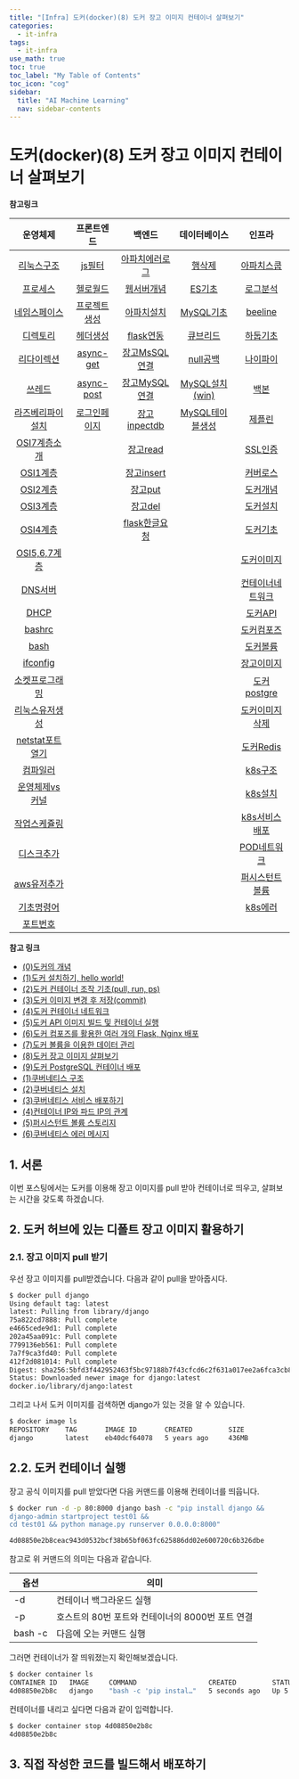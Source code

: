 ```yaml
---
title: "[Infra] 도커(docker)(8) 도커 장고 이미지 컨테이너 살펴보기" 
categories:
  - it-infra
tags:
  - it-infra
use_math: true
toc: true
toc_label: "My Table of Contents"
toc_icon: "cog"
sidebar:
  title: "AI Machine Learning"
  nav: sidebar-contents
---
```


# 도커(docker)(8) 도커 장고 이미지 컨테이너 살펴보기 

**참고링크**

| 운영체제 | 프론트엔드 | 백엔드 | 데이터베이스| 인프라 |
|:------:|:------:|:------:|:------:|:------:|
|[리눅스구조](https://losskatsu.github.io/os-kernel/os-linux-structure) | [js필터](https://losskatsu.github.io/frontend/js-map-reduce-filter/) | [아파치에러로그](https://losskatsu.github.io/it-infra/apache-error-log/) | [행삭제](https://losskatsu.github.io/it-infra/sqldelete/) | [아파치스쿱](https://losskatsu.github.io/it-infra/sqoop/) |
|[프로세스](https://losskatsu.github.io/os-kernel/os-process/) | [헬로월드](https://losskatsu.github.io/frontend/react-helloworld/) | [웹서버개념](https://losskatsu.github.io/it-infra/webserver/) | [ES기초](https://losskatsu.github.io/it-infra/es-basic/) | [로그분석](https://losskatsu.github.io/it-infra/log-anal/) |
|[네임스페이스](https://losskatsu.github.io/os-kernel/linux-redirection/) |[프로젝트생성](https://losskatsu.github.io/frontend/react-basic-setup/) | [아파치설치](https://losskatsu.github.io/it-infra/aws-apache/) | [MySQL기초](https://losskatsu.github.io/it-infra/mysql-index/) | [beeline](https://losskatsu.github.io/it-infra/beeline/) |
|[디렉토리](https://losskatsu.github.io/os-kernel/linux-directory/) |[헤더생성](https://losskatsu.github.io/frontend/react-category/) | [flask연동](https://losskatsu.github.io/it-infra/flask-nginx-uwsgi/) | [큐브리드](https://losskatsu.github.io/it-infra/cubrid-summary/) | [하둡기초](https://losskatsu.github.io/it-infra/hadoop-basic-concept/) |
|[리다이렉션](https://losskatsu.github.io/os-kernel/linux-redirection/) |[async-get](https://losskatsu.github.io/frontend/react-request-api-django/) | [장고MsSQL연결](https://losskatsu.github.io/it-infra/mssql-django-conn/) | [null공백](https://losskatsu.github.io/it-infra/db-null/) |  [나이파이](https://losskatsu.github.io/it-infra/nifi/) |
|[쓰레드](https://losskatsu.github.io/os-kernel/process-thread/) | [async-post](https://losskatsu.github.io/frontend/react-request-post/) | [장고MySQL연결](https://losskatsu.github.io/it-infra/mysql-django-conn/) | [MySQL설치(win)](https://losskatsu.github.io/it-infra/mysql-install-win/) | [백본](https://losskatsu.github.io/it-infra/backbone/) |
|[라즈베리파이설치](https://losskatsu.github.io/os-kernel/raspberry-vminstall/) | [로그인페이지](https://losskatsu.github.io/frontend/react-request-post/) | [장고inpectdb](https://losskatsu.github.io/it-infra/django-inspectdb/) | [MySQL테이블생성](https://losskatsu.github.io/it-infra/mysql-create-db/) | [제플린](https://losskatsu.github.io/it-infra/backbone/) |
|[OSI7계층소개](https://losskatsu.github.io/os-kernel/network-basic01/) | | [장고read](https://losskatsu.github.io/it-infra/django-read-data/)  |  | [SSL인증](https://losskatsu.github.io/it-infra/ssl-auth/)|
|[OSI1계층](https://losskatsu.github.io/os-kernel/network-basic02/) | | [장고insert](https://losskatsu.github.io/it-infra/django-post-data/)  | | [커버로스](https://losskatsu.github.io/it-infra/kerberos/) |
|[OSI2계층](https://losskatsu.github.io/os-kernel/network-basic03/) | | [장고put](https://losskatsu.github.io/it-infra/django-put-data/)  | | [도커개념](https://losskatsu.github.io/it-infra/docker00/) |
|[OSI3계층](https://losskatsu.github.io/os-kernel/network-basic04/) | | [장고del](https://losskatsu.github.io/it-infra/django-del-data/) | | [도커설치](https://losskatsu.github.io/it-infra/docker01/) |
|[OSI4계층](https://losskatsu.github.io/os-kernel/network-basic05/) | | [flask한글요청](https://losskatsu.github.io/programming/py-flask-korean/) | |[도커기초](https://losskatsu.github.io/it-infra/docker02/)|
|[OSI5,6,7계층](https://losskatsu.github.io/os-kernel/network-basic05/) | |  | | [도커이미지](https://losskatsu.github.io/it-infra/docker03/) |
|[DNS서버](https://losskatsu.github.io/os-kernel/etc-host-dns/) | |  | | [컨테이너네트워크](https://losskatsu.github.io/it-infra/docker04/) |
|[DHCP](https://losskatsu.github.io/os-kernel/dhcp/) | | | | [도커API](https://losskatsu.github.io/it-infra/docker05/) |
|[bashrc](https://losskatsu.github.io/os-kernel/bashrc/) | | | | [도커컴포즈](https://losskatsu.github.io/it-infra/docker06/) |
|[bash](https://losskatsu.github.io/os-kernel/bash/) | | | | [도커볼륨](https://losskatsu.github.io/it-infra/docker07/) |
|[ifconfig](https://losskatsu.github.io/os-kernel/ifconfig/) | | | | [장고이미지](https://losskatsu.github.io/it-infra/docker08/) |
|[소켓프로그래밍](https://losskatsu.github.io/os-kernel/network-socket/) | | | | [도커postgre](https://losskatsu.github.io/it-infra/docker09/) |
|[리눅스유저생성](https://losskatsu.github.io/os-kernel/linux-create-user/) | | | | [도커이미지삭제](https://losskatsu.github.io/it-infra/docker10/)|
|[netstat포트열기](https://losskatsu.github.io/os-kernel/port-open/) | | | |[도커Redis](https://losskatsu.github.io/it-infra/docker11/) |
|[컴파일러](https://losskatsu.github.io/os-kernel/compiler-interpreter/) | | | |[k8s구조](https://losskatsu.github.io/it-infra/kubernetes01/) |
|[운영체제vs커널](https://losskatsu.github.io/os-kernel/diff-kernel-os/) | | | | [k8s설치](https://losskatsu.github.io/it-infra/kubernetes02/) |
|[작업스케쥴링](https://losskatsu.github.io/os-kernel/crontab/) | | | |[k8s서비스배포](https://losskatsu.github.io/it-infra/kubernetes03/) |
|[디스크추가](https://losskatsu.github.io/os-kernel/add-harddisk/) | | | |[POD네트워크](https://losskatsu.github.io/it-infra/kubernetes04/) |
|[aws유저추가](https://losskatsu.github.io/os-kernel/aws-add-user/) | | | | [퍼시스턴트볼륨](https://losskatsu.github.io/it-infra/kubernetes05/)|
|[기초명령어](https://losskatsu.github.io/it-infra/ps-grep-pipe-redirect/) | | | | [k8s에러](https://losskatsu.github.io/it-infra/kubernetes06/)|
|[포트번호](https://losskatsu.github.io/it-infra/port/) | | | | |

**참고 링크**

* [(0)도커의 개념](https://losskatsu.github.io/it-infra/docker00/)  
* [(1)도커 설치하기, hello world!](https://losskatsu.github.io/it-infra/docker01/)  
* [(2)도커 컨테이너 조작 기초(pull, run, ps)](https://losskatsu.github.io/it-infra/docker02/)  
* [(3)도커 이미지 변경 후 저장(commit)](https://losskatsu.github.io/it-infra/docker03/)  
* [(4)도커 컨테이너 네트워크](https://losskatsu.github.io/it-infra/docker04/)  
* [(5)도커 API 이미지 빌드 및 컨테이너 실행](https://losskatsu.github.io/it-infra/docker05/)
* [(6)도커 컴포즈를 활용한 여러 개의 Flask, Nginx 배포](https://losskatsu.github.io/it-infra/docker06/)
* [(7)도커 볼륨을 이용한 데이터 관리](https://losskatsu.github.io/it-infra/docker07/)
* [(8)도커 장고 이미지 살펴보기](https://losskatsu.github.io/it-infra/docker08/)
* [(9)도커 PostgreSQL 컨테이너 배포](https://losskatsu.github.io/it-infra/docker09/)
* [(1)쿠버네티스 구조](https://losskatsu.github.io/it-infra/kubernetes01/)  
* [(2)쿠버네티스 설치](https://losskatsu.github.io/it-infra/kubernetes02/)
* [(3)쿠버네티스 서비스 배포하기](https://losskatsu.github.io/it-infra/kubernetes03/)
* [(4)컨테이너 IP와 파드 IP의 관계](https://losskatsu.github.io/it-infra/kubernetes04/)
* [(5)퍼시스턴트 볼륨 스토리지](https://losskatsu.github.io/it-infra/kubernetes05/)
* [(6)쿠버네티스 에러 메시지](https://losskatsu.github.io/it-infra/kubernetes06/)





## 1. 서론  

이번 포스팅에서는 도커를 이용해 장고 이미지를 pull 받아 컨테이너로 띄우고, 
살펴보는 시간을 갖도록 하겠습니다. 

## 2. 도커 허브에 있는 디폴트 장고 이미지 활용하기

### 2.1. 장고 이미지 pull 받기 

우선 장고 이미지를 pull받겠습니다. 
다음과 같이 pull을 받아줍시다. 

```bash
$ docker pull django
Using default tag: latest
latest: Pulling from library/django
75a822cd7888: Pull complete
e4665cede9d1: Pull complete
202a45aa091c: Pull complete
7799136eb561: Pull complete
7a7f9ca3fd40: Pull complete
412f2d081014: Pull complete
Digest: sha256:5bfd3f442952463f5bc97188b7f43cfcd6c2f631a017ee2a6fca3cb8992501e8
Status: Downloaded newer image for django:latest
docker.io/library/django:latest
```

그리고 나서 도커 이미지를 검색하면 django가 있는 것을 알 수 있습니다. 


```bash
$ docker image ls
REPOSITORY    TAG       IMAGE ID       CREATED         SIZE
django        latest    eb40dcf64078   5 years ago     436MB
```

## 2.2. 도커 컨테이너 실행  

장고 공식 이미지를 pull 받았다면 다음 커맨드를 이용해 컨테이너를 띄웁니다.

```bash
$ docker run -d -p 80:8000 django bash -c "pip install django && 
django-admin startproject test01 && 
cd test01 && python manage.py runserver 0.0.0.0:8000"

4d08850e2b8ceac943d0532bcf38b65bf063fc625886dd02e600720c6b326dbe
```

참고로 위 커맨드의 의미는 다음과 같습니다. 

옵션 | 의미
-----|------
-d | 컨테이너 백그라운드 실행
-p | 호스트의 80번 포트와 컨테이너의 8000번 포트 연결
bash -c | 다음에 오는 커맨드 실행

그러면 컨테이너가 잘 띄워졌는지 확인해보겠습니다. 

```bash
$ docker container ls
CONTAINER ID   IMAGE     COMMAND                  CREATED         STATUS         PORTS                                   NAMES
4d08850e2b8c   django    "bash -c 'pip instal…"   5 seconds ago   Up 5 seconds   0.0.0.0:80->8000/tcp, :::80->8000/tcp   peaceful_jackson
```

컨테이너를 내리고 싶다면 다음과 같이 입력합니다. 

```bash
$ docker container stop 4d08850e2b8c
4d08850e2b8c
```

## 3. 직접 작성한 코드를 빌드해서 배포하기



